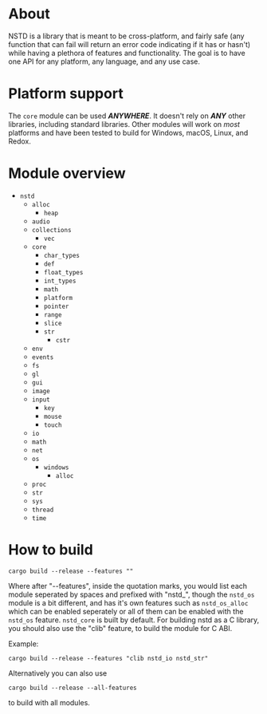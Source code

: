 # About
NSTD is a library that is meant to be cross-platform, and fairly safe (any function that can fail
will return an error code indicating if it has or hasn't) while having a plethora of features and
functionality. The goal is to have one API for any platform, any language, and any use case.

# Platform support
The `core` module can be used ***ANYWHERE***. It doesn't rely on ***ANY*** other libraries,
including standard libraries. Other modules will work on *most* platforms and have been tested to
build for Windows, macOS, Linux, and Redox.

# Module overview
- `nstd`
    - `alloc`
        - `heap`
    - `audio`
    - `collections`
        - `vec`
    - `core`
        - `char_types`
        - `def`
        - `float_types`
        - `int_types`
        - `math`
        - `platform`
        - `pointer`
        - `range`
        - `slice`
        - `str`
            - `cstr`
    - `env`
    - `events`
    - `fs`
    - `gl`
    - `gui`
    - `image`
    - `input`
        - `key`
        - `mouse`
        - `touch`
    - `io`
    - `math`
    - `net`
    - `os`
        - `windows`
            - `alloc`
    - `proc`
    - `str`
    - `sys`
    - `thread`
    - `time`

# How to build
```
cargo build --release --features ""
```
Where after "--features", inside the quotation marks, you would list each module seperated by spaces
and prefixed with "nstd_", though the `nstd_os` module is a bit different, and has it's own
features such as `nstd_os_alloc` which can be enabled seperately or all of them can be enabled with
the `nstd_os` feature. `nstd_core` is built by default. For building nstd as a C library, you
should also use the "clib" feature, to build the module for C ABI.

Example:
```
cargo build --release --features "clib nstd_io nstd_str"
```
Alternatively you can also use
```
cargo build --release --all-features
```
to build with all modules.
